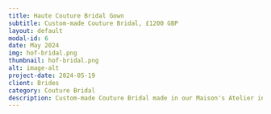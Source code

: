 ```yaml
---
title: Haute Couture Bridal Gown
subtitle: Custom-made Couture Bridal, £1200 GBP 
layout: default
modal-id: 6
date: May 2024
img: hof-bridal.png 
thumbnail: hof-bridal.png 
alt: image-alt
project-date: 2024-05-19
client: Brides
category: Couture Bridal
description: Custom-made Couture Bridal made in our Maison's Atelier in Jamaica, West Indies.
---
```



